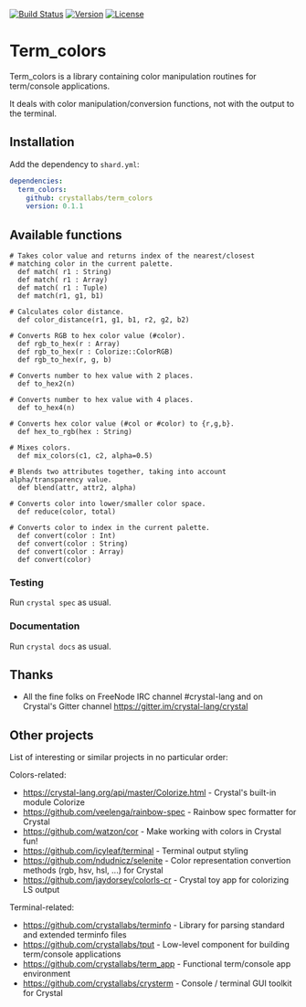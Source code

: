 [![Build Status](https://travis-ci.com/crystallabs/term_colors.svg?branch=master)](https://travis-ci.com/crystallabs/term_colors)
[![Version](https://img.shields.io/github/tag/crystallabs/term_colors.svg?maxAge=360)](https://github.com/crystallabs/term_colors/releases/latest)
[![License](https://img.shields.io/github/license/crystallabs/term_colors.svg)](https://github.com/crystallabs/term_colors/blob/master/LICENSE)

# Term_colors

Term_colors is a library containing color manipulation routines for term/console applications.

It deals with color manipulation/conversion functions, not with the output to the terminal.

## Installation

Add the dependency to `shard.yml`:

```yaml
dependencies:
  term_colors:
    github: crystallabs/term_colors
    version: 0.1.1
```

## Available functions

```
# Takes color value and returns index of the nearest/closest
# matching color in the current palette.
  def match( r1 : String)
  def match( r1 : Array)
  def match( r1 : Tuple)
  def match(r1, g1, b1)

# Calculates color distance.
  def color_distance(r1, g1, b1, r2, g2, b2)

# Converts RGB to hex color value (#color).
  def rgb_to_hex(r : Array)
  def rgb_to_hex(r : Colorize::ColorRGB)
  def rgb_to_hex(r, g, b)

# Converts number to hex value with 2 places.
  def to_hex2(n)

# Converts number to hex value with 4 places.
  def to_hex4(n)

# Converts hex color value (#col or #color) to {r,g,b}.
  def hex_to_rgb(hex : String)

# Mixes colors.
  def mix_colors(c1, c2, alpha=0.5)

# Blends two attributes together, taking into account alpha/transparency value.
  def blend(attr, attr2, alpha)

# Converts color into lower/smaller color space.
  def reduce(color, total)

# Converts color to index in the current palette.
  def convert(color : Int)
  def convert(color : String)
  def convert(color : Array)
  def convert(color)
```

### Testing

Run `crystal spec` as usual.

### Documentation

Run `crystal docs` as usual.

## Thanks

* All the fine folks on FreeNode IRC channel #crystal-lang and on Crystal's Gitter channel https://gitter.im/crystal-lang/crystal

## Other projects

List of interesting or similar projects in no particular order:

Colors-related:

- https://crystal-lang.org/api/master/Colorize.html - Crystal's built-in module Colorize
- https://github.com/veelenga/rainbow-spec - Rainbow spec formatter for Crystal
- https://github.com/watzon/cor - Make working with colors in Crystal fun!
- https://github.com/icyleaf/terminal - Terminal output styling
- https://github.com/ndudnicz/selenite - Color representation convertion methods (rgb, hsv, hsl, ...) for Crystal
- https://github.com/jaydorsey/colorls-cr - Crystal toy app for colorizing LS output

Terminal-related:

- https://github.com/crystallabs/terminfo - Library for parsing standard and extended terminfo files
- https://github.com/crystallabs/tput - Low-level component for building term/console applications
- https://github.com/crystallabs/term_app - Functional term/console app environment
- https://github.com/crystallabs/crysterm - Console / terminal GUI toolkit for Crystal
